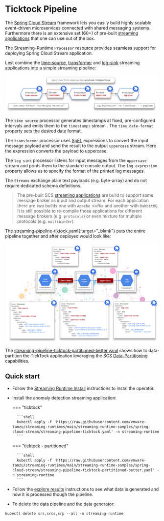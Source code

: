 # Ticktock Pipeline

The [Spring Cloud Stream](https://spring.io/projects/spring-cloud-stream) framework lets you easily build highly scalable event-driven microservices connected with shared messaging systems.
Furthermore there is an extensive set (60+) of pre-built [streaming applications](https://dataflow.spring.io/docs/applications/pre-packaged/#stream-applications) that one can use out of the box. 

The Streaming-Runtime `Processor` resource provides seamless support for deploying Spring Cloud Stream application.

Lest combine the [time-source](https://docs.spring.io/stream-applications/docs/2021.0.1/reference/html/#spring-cloud-stream-modules-time-source), [transformer](https://docs.spring.io/stream-applications/docs/2021.0.1/reference/html/#spring-cloud-stream-modules-transform-processor) and [log-sink](https://docs.spring.io/stream-applications/docs/2021.0.1/reference/html/#spring-cloud-stream-modules-log-sink) streaming applications into a simple streaming pipeline:

![SR SCS Pipeline](./scs-ticktock.svg)

The `time source` processor generates timestamps at fixed, pre-configured intervals and emits them to the `timestamps` stream . 
The `time.date-format` property sets the desired date format.

The `transformer` processor uses [SpEL](https://docs.spring.io/spring-framework/docs/current/reference/html/core.html#expressions) expressions to convert the input message payload and send the result to the output `uppercase` stream. Here the expression converts the payload to uppercase.

The `log sink` processor listens for input messages from the `uppercase` stream and prints them to the standard console output. 
The `log.expression` property allows us to specify the format of the printed log messages.

The `Streams` exchange plain text payloads (e.g. byte-array) and do not require dedicated schema definitions.

> The pre-built SCS [streaming applications](https://dataflow.spring.io/docs/applications/pre-packaged/#stream-applications) are build to support same message broker as input and output stream. 
> For each application there are two builds one with `Apache Kafka` and another with `RabbitMQ`. 
> It is still possible to re-compile those applications for different message brokers (e.g. `protocols`) or even mixture for multiple protocols (e.g. `multibinder`).

The [streaming-pipeline-tiktock.yaml](https://github.com/vmware-tanzu/streaming-runtimes/blob/main/streaming-runtime-samples/spring-cloud-stream/streaming-pipeline-ticktock.yaml){:target="_blank"} puts the entire pipeline together and after deployed would look like:

![SR SCS deployment](./ticktock-deployment.svg)

The [streaming-pipeline-ticktock-partitioned-better.yaml](https://github.com/vmware-tanzu/streaming-runtimes/blob/main/streaming-runtime-samples/spring-cloud-stream/streaming-pipeline-ticktock-partitioned-better.yaml) shows how to data-partition the TickTock application leveraging the SCS [Data-Partitioning](../../architecture/data-partitioning.md) capabilities.


## Quick start

- Follow the [Streaming Runtime Install](../../install.md) instructions to instal the operator.

- Install the anomaly detection streaming application:

    === "ticktock"

        ```shell
        kubectl apply -f 'https://raw.githubusercontent.com/vmware-tanzu/streaming-runtimes/main/streaming-runtime-samples/spring-cloud-stream/streaming-pipeline-ticktock.yaml' -n streaming-runtime
        ```

    === "ticktock - partitioned"  
 
        ```shell
        kubectl apply -f 'https://raw.githubusercontent.com/vmware-tanzu/streaming-runtimes/main/streaming-runtime-samples/spring-cloud-stream/streaming-pipeline-ticktock-partitioned-better.yaml' -n streaming-runtime
        ``` 

- Follow the [explore results](../../instructions/#explore-the-results) instructions to see what data is generated and how it is processed though the pipeline. 

- To delete the data pipeline and the data generator:

```shell
kubectl delete srs,srcs,srp --all -n streaming-runtime 
```
